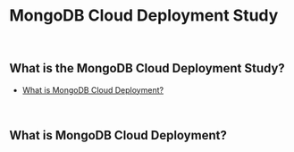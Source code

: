 # MongoDB Cloud Deployment Study

<br>

## What is the MongoDB Cloud Deployment Study?

* [What is MongoDB Cloud Deployment?](#)

<br>

## What is MongoDB Cloud Deployment?
